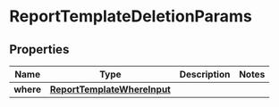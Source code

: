 

# ReportTemplateDeletionParams


## Properties

Name | Type | Description | Notes
------------ | ------------- | ------------- | -------------
**where** | [**ReportTemplateWhereInput**](ReportTemplateWhereInput.md) |  | 



